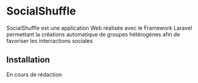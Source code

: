# SocialShuffle
SocialShuffle est une application Web réalisée avec le Framework Laravel permettant la créations automatique de groupes hétérogènes afin de favoriser les interractions sociales
## Installation
En cours de rédaction
